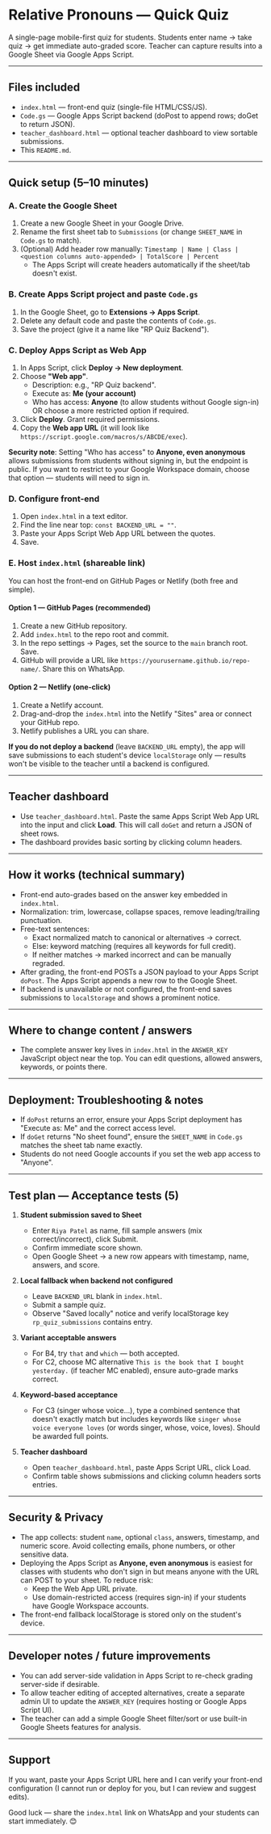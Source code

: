# Relative Pronouns — Quick Quiz
A single-page mobile-first quiz for students. Students enter name → take quiz → get immediate auto-graded score. Teacher can capture results into a Google Sheet via Google Apps Script.

---

## Files included
- `index.html` — front-end quiz (single-file HTML/CSS/JS).
- `Code.gs` — Google Apps Script backend (doPost to append rows; doGet to return JSON).
- `teacher_dashboard.html` — optional teacher dashboard to view sortable submissions.
- This `README.md`.

---

## Quick setup (5–10 minutes)

### A. Create the Google Sheet
1. Create a new Google Sheet in your Google Drive.
2. Rename the first sheet tab to `Submissions` (or change `SHEET_NAME` in `Code.gs` to match).
3. (Optional) Add header row manually: `Timestamp | Name | Class | <question columns auto-appended> | TotalScore | Percent`
   - The Apps Script will create headers automatically if the sheet/tab doesn't exist.

### B. Create Apps Script project and paste `Code.gs`
1. In the Google Sheet, go to **Extensions → Apps Script**.
2. Delete any default code and paste the contents of `Code.gs`.
3. Save the project (give it a name like "RP Quiz Backend").

### C. Deploy Apps Script as Web App
1. In Apps Script, click **Deploy → New deployment**.
2. Choose **"Web app"**.
   - Description: e.g., "RP Quiz backend".
   - Execute as: **Me (your account)**
   - Who has access: **Anyone** (to allow students without Google sign-in) OR choose a more restricted option if required.
3. Click **Deploy**. Grant required permissions.
4. Copy the **Web app URL** (it will look like `https://script.google.com/macros/s/ABCDE/exec`).

**Security note**: Setting "Who has access" to **Anyone, even anonymous** allows submissions from students without signing in, but the endpoint is public. If you want to restrict to your Google Workspace domain, choose that option — students will need to sign in.

### D. Configure front-end
1. Open `index.html` in a text editor.
2. Find the line near top: `const BACKEND_URL = ""`.
3. Paste your Apps Script Web App URL between the quotes.
4. Save.

### E. Host `index.html` (shareable link)
You can host the front-end on GitHub Pages or Netlify (both free and simple).

#### Option 1 — GitHub Pages (recommended)
1. Create a new GitHub repository.
2. Add `index.html` to the repo root and commit.
3. In the repo settings → Pages, set the source to the `main` branch root. Save.
4. GitHub will provide a URL like `https://yourusername.github.io/repo-name/`. Share this on WhatsApp.

#### Option 2 — Netlify (one-click)
1. Create a Netlify account.
2. Drag-and-drop the `index.html` into the Netlify "Sites" area or connect your GitHub repo.
3. Netlify publishes a URL you can share.

**If you do not deploy a backend** (leave `BACKEND_URL` empty), the app will save submissions to each student's device `localStorage` only — results won't be visible to the teacher until a backend is configured.

---

## Teacher dashboard
- Use `teacher_dashboard.html`. Paste the same Apps Script Web App URL into the input and click **Load**. This will call `doGet` and return a JSON of sheet rows.
- The dashboard provides basic sorting by clicking column headers.

---

## How it works (technical summary)
- Front-end auto-grades based on the answer key embedded in `index.html`.
- Normalization: trim, lowercase, collapse spaces, remove leading/trailing punctuation.
- Free-text sentences:
  - Exact normalized match to canonical or alternatives → correct.
  - Else: keyword matching (requires all keywords for full credit).
  - If neither matches → marked incorrect and can be manually regraded.
- After grading, the front-end POSTs a JSON payload to your Apps Script `doPost`. The Apps Script appends a new row to the Google Sheet.
- If backend is unavailable or not configured, the front-end saves submissions to `localStorage` and shows a prominent notice.

---

## Where to change content / answers
- The complete answer key lives in `index.html` in the `ANSWER_KEY` JavaScript object near the top. You can edit questions, allowed answers, keywords, or points there.

---

## Deployment: Troubleshooting & notes
- If `doPost` returns an error, ensure your Apps Script deployment has "Execute as: Me" and the correct access level.
- If `doGet` returns "No sheet found", ensure the `SHEET_NAME` in `Code.gs` matches the sheet tab name exactly.
- Students do not need Google accounts if you set the web app access to "Anyone".

---

## Test plan — Acceptance tests (5)
1. **Student submission saved to Sheet**
   - Enter `Riya Patel` as name, fill sample answers (mix correct/incorrect), click Submit.
   - Confirm immediate score shown.
   - Open Google Sheet → a new row appears with timestamp, name, answers, and score.

2. **Local fallback when backend not configured**
   - Leave `BACKEND_URL` blank in `index.html`.
   - Submit a sample quiz.
   - Observe "Saved locally" notice and verify localStorage key `rp_quiz_submissions` contains entry.

3. **Variant acceptable answers**
   - For B4, try `that` and `which` — both accepted.
   - For C2, choose MC alternative `This is the book that I bought yesterday.` (if teacher MC enabled), ensure auto-grade marks correct.

4. **Keyword-based acceptance**
   - For C3 (singer whose voice...), type a combined sentence that doesn't exactly match but includes keywords like `singer whose voice everyone loves` (or words singer, whose, voice, loves). Should be awarded full points.

5. **Teacher dashboard**
   - Open `teacher_dashboard.html`, paste Apps Script URL, click Load.
   - Confirm table shows submissions and clicking column headers sorts entries.

---

## Security & Privacy
- The app collects: student `name`, optional `class`, answers, timestamp, and numeric score. Avoid collecting emails, phone numbers, or other sensitive data.
- Deploying the Apps Script as **Anyone, even anonymous** is easiest for classes with students who don't sign in but means anyone with the URL can POST to your sheet. To reduce risk:
  - Keep the Web App URL private.
  - Use domain-restricted access (requires sign-in) if your students have Google Workspace accounts.
- The front-end fallback localStorage is stored only on the student's device.

---

## Developer notes / future improvements
- You can add server-side validation in Apps Script to re-check grading server-side if desirable.
- To allow teacher editing of accepted alternatives, create a separate admin UI to update the `ANSWER_KEY` (requires hosting or Google Apps Script UI).
- The teacher can add a simple Google Sheet filter/sort or use built-in Google Sheets features for analysis.

---

## Support
If you want, paste your Apps Script URL here and I can verify your front-end configuration (I cannot run or deploy for you, but I can review and suggest edits).

Good luck — share the `index.html` link on WhatsApp and your students can start immediately. 😊
